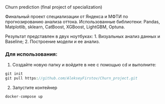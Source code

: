 Churn prediction (final project of specialization)

Финальный проект специализации от Яндекса и МФТИ по прогнозированию анализа оттока. Использованные библиотеки: Pandas, Matplotlib, sklearn, CatBoost, XGBoost, LightGBM, Optuna.

Результат представлен в двух ноутбуках: 1. Визуальных анализ данных и Baseline; 2. Построение модели и ее анализ.

### Для использования:
1. Создайте новую папку и войдите в нее с помощью cd и выполните: 
```php
git init
git pull https://github.com/AlekseyFirstov/Churn_project.git
```
2. Запустите контейнер
```php
docker-compose up
```
